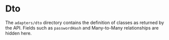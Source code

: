 # Dto

The `adapters/dto` directory contains the definition of classes as returned by the API. Fields such as `passwordHash` and Many-to-Many relationships are hidden here.
